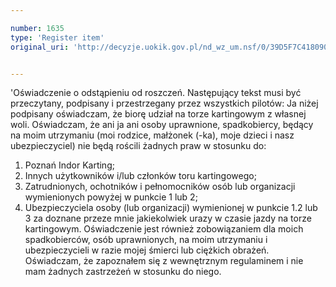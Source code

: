 ```yaml
---

number: 1635
type: 'Register item'
original_uri: 'http://decyzje.uokik.gov.pl/nd_wz_um.nsf/0/39D5F7C4180900CFC12575E1003EE47B?OpenDocument'


---
```


'Oświadczenie o odstąpieniu od roszczeń.
Następujący tekst musi być przeczytany, podpisany i przestrzegany przez wszystkich pilotów:
Ja niżej podpisany oświadczam, że biorę udział na torze kartingowym z własnej woli.
Oświadczam, że ani ja ani osoby uprawnione, spadkobiercy, będący na moim utrzymaniu (moi rodzice, małżonek (-ka), moje dzieci i nasz ubezpieczyciel) nie będą rościli żadnych praw w stosunku do:
1) Poznań Indor Karting;
2) Innych użytkowników i/lub członków toru kartingowego;
3) Zatrudnionych, ochotników i pełnomocników osób lub organizacji wymienionych powyżej w punkcie 1 lub 2;
4) Ubezpieczyciela osoby (lub organizacji) wymienionej w punkcie 1.2 lub 3
za doznane przeze mnie jakiekolwiek urazy w czasie jazdy na torze kartingowym.
Oświadczenie jest również zobowiązaniem dla moich spadkobierców, osób uprawnionych, na moim utrzymaniu i ubezpieczycieli w razie mojej śmierci lub ciężkich obrażeń.
Oświadczam, że zapoznałem się z wewnętrznym regulaminem i nie mam żadnych zastrzeżeń w stosunku do niego.
